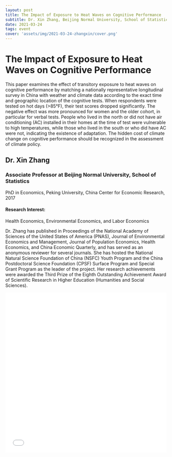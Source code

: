 ```yaml
---
layout: post
title: The Impact of Exposure to Heat Waves on Cognitive Performance
subtitle: Dr. Xin Zhang, Beijing Normal University, School of Statistics
date: 2021-03-24
tags: event
cover: 'assets/img/2021-03-24-zhangxin/cover.png'
---
```


# The Impact of Exposure to Heat Waves on Cognitive Performance

This paper examines the effect of transitory exposure to heat waves on cognitive performance by matching a nationally representative longitudinal survey in China with weather and climate data according to the exact time and geographic location of the cognitive tests. When respondents were tested on hot days (>85°F), their test scores dropped significantly. The negative effect was more pronounced for women and the older cohort, in particular for verbal tests. People who lived in the north or did not have air conditioning (AC) installed in their homes at the time of test were vulnerable to high temperatures, while those who lived in the south or who did have AC were not, indicating the existence of adaptation. The hidden cost of climate change on cognitive performance should be recognized in the assessment of climate policy.

## Dr. Xin Zhang
### Associate Professor at Beijing Normal University, School of Statistics

PhD in Economics, Peking University, China Center for Economic Research, 2017

#### Research Interest: 
Health Economics, Environmental Economics, and Labor Economics

Dr. Zhang has published in Proceedings of the National Academy of Sciences of the United States of America (PNAS), Journal of Environmental Economics and Management, Journal of Population Economics, Health Economics, and China Economic Quarterly, and has served as an anonymous reviewer for several journals. She has hosted the National Natural Science Foundation of China (NSFC) Youth Program and the China Postdoctoral Science Foundation (CPSF) Surface Program and Special Grant Program as the leader of the project. Her research achievements were awarded the Third Prize of the Eighth Outstanding Achievement Award of Scientific Research in Higher Education (Humanities and Social Sciences).


<iframe style="width: 100%;height: 500px;" src="//player.bilibili.com/player.html?aid=247354900&bvid=BV1Yv41187Uc&cid=315745941&page=1" scrolling="no" border="0" frameborder="no" framespacing="0" allowfullscreen="true"> </iframe>
